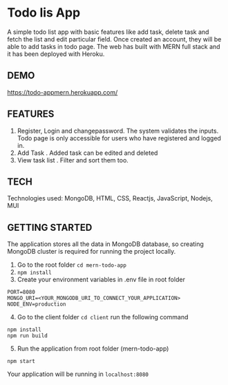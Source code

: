 # Todo lis App

A simple todo list app with basic features like add task, delete task and fetch the list and edit particular field. Once created an account, they will be able to add tasks in todo page. The web has built with MERN full stack and it has been deployed with Heroku.

## DEMO

https://todo-appmern.herokuapp.com/

## FEATURES

1. Register, Login and changepassword. The system validates the inputs. Todo page is only accessible for users who have registered and logged in.
2. Add Task . Added task can be edited and deleted
3. View task list . Filter and sort them too.

## TECH

Technologies used: MongoDB, HTML, CSS, Reactjs, JavaScript, Nodejs, MUI

## GETTING STARTED

The application stores all the data in MongoDB database, so creating MongoDB cluster is required for running the project locally.

1. Go to the root folder ```cd mern-todo-app```
2. ```npm install```
3. Create your environment variables in .env file in root folder

```
PORT=8080
MONGO_URI=<YOUR_MONGODB_URI_TO_CONNECT_YOUR_APPLICATION>
NODE_ENV=production
```
4. Go to the client folder ```cd client``` run the following command

```
npm install
npm run build
```

5. Run the application from root folder (mern-todo-app)

``` npm start ```

Your application will be running in ```localhost:8080```
